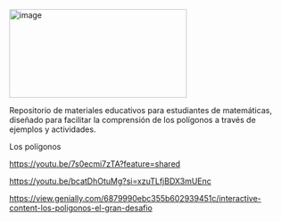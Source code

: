 <img width="318" height="159" alt="image" src="https://github.com/user-attachments/assets/e3074d39-d20f-4dab-9220-2ad14a80d256" />

Repositorio de materiales educativos para estudiantes de matemáticas, diseñado para facilitar la comprensión de los polígonos a través de ejemplos y actividades.

Los polígonos  

https://youtu.be/7s0ecmi7zTA?feature=shared

https://youtu.be/bcatDhOtuMg?si=xzuTLfjBDX3mUEnc 

https://view.genially.com/6879990ebc355b602939451c/interactive-content-los-poligonos-el-gran-desafio
